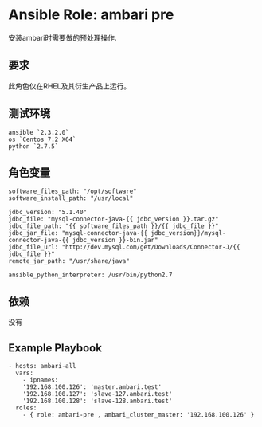 # Ansible Role: ambari pre

安装ambari时需要做的预处理操作.

## 要求

此角色仅在RHEL及其衍生产品上运行。

## 测试环境
  
	ansible `2.3.2.0`
	os `Centos 7.2 X64`
	python `2.7.5`

## 角色变量

	software_files_path: "/opt/software"
	software_install_path: "/usr/local"

	jdbc_version: "5.1.40"
	jdbc_file: "mysql-connector-java-{{ jdbc_version }}.tar.gz"
	jdbc_file_path: "{{ software_files_path }}/{{ jdbc_file }}"
	jdbc_jar_file: "mysql-connector-java-{{ jdbc_version}}/mysql-connector-java-{{ jdbc_version }}-bin.jar"
	jdbc_file_url: "http://dev.mysql.com/get/Downloads/Connector-J/{{ jdbc_file }}"
	remote_jar_path: "/usr/share/java"

	ansible_python_interpreter: /usr/bin/python2.7

## 依赖

没有


## Example Playbook

	- hosts: ambari-all
	  vars:
 	    - ipnames:
   	  	'192.168.100.126': 'master.ambari.test'
		'192.168.100.127': 'slave-127.ambari.test'
		'192.168.100.128': 'slave-128.ambari.test'
	  roles:
	    - { role: ambari-pre , ambari_cluster_master: '192.168.100.126' }


